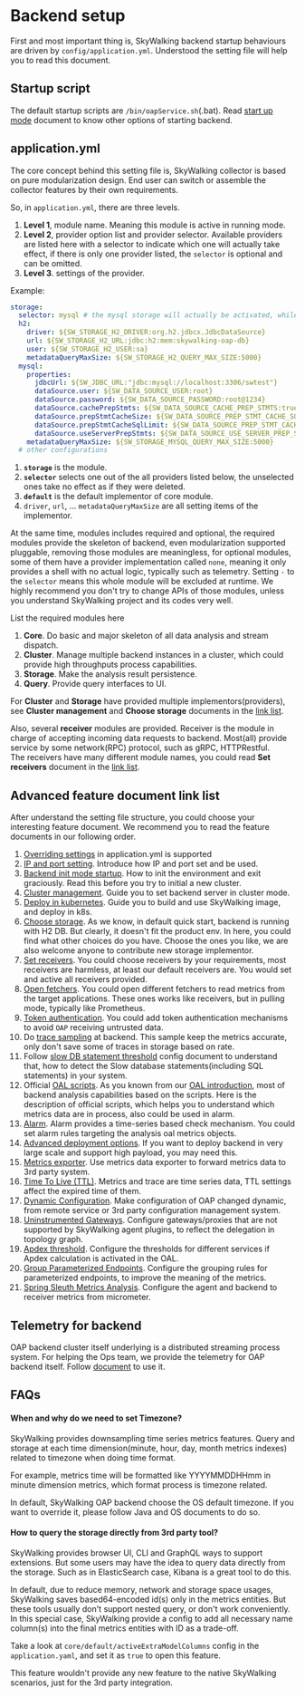 # Backend setup
First and most important thing is, SkyWalking backend startup behaviours are driven by `config/application.yml`.
Understood the setting file will help you to read this document.

## Startup script
The default startup scripts are `/bin/oapService.sh`(.bat). 
Read [start up mode](backend-start-up-mode.md) document to know other options
of starting backend.


## application.yml
The core concept behind this setting file is, SkyWalking collector is based on pure modularization design. 
End user can switch or assemble the collector features by their own requirements.

So, in `application.yml`, there are three levels.
1. **Level 1**, module name. Meaning this module is active in running mode.
1. **Level 2**, provider option list and provider selector. Available providers are listed here with a selector to indicate which one will actually take effect,
if there is only one provider listed, the `selector` is optional and can be omitted.
1. **Level 3**. settings of the provider.

Example:

```yaml
storage:
  selector: mysql # the mysql storage will actually be activated, while the h2 storage takes no effect
  h2:
    driver: ${SW_STORAGE_H2_DRIVER:org.h2.jdbcx.JdbcDataSource}
    url: ${SW_STORAGE_H2_URL:jdbc:h2:mem:skywalking-oap-db}
    user: ${SW_STORAGE_H2_USER:sa}
    metadataQueryMaxSize: ${SW_STORAGE_H2_QUERY_MAX_SIZE:5000}
  mysql:
    properties:
      jdbcUrl: ${SW_JDBC_URL:"jdbc:mysql://localhost:3306/swtest"}
      dataSource.user: ${SW_DATA_SOURCE_USER:root}
      dataSource.password: ${SW_DATA_SOURCE_PASSWORD:root@1234}
      dataSource.cachePrepStmts: ${SW_DATA_SOURCE_CACHE_PREP_STMTS:true}
      dataSource.prepStmtCacheSize: ${SW_DATA_SOURCE_PREP_STMT_CACHE_SQL_SIZE:250}
      dataSource.prepStmtCacheSqlLimit: ${SW_DATA_SOURCE_PREP_STMT_CACHE_SQL_LIMIT:2048}
      dataSource.useServerPrepStmts: ${SW_DATA_SOURCE_USE_SERVER_PREP_STMTS:true}
    metadataQueryMaxSize: ${SW_STORAGE_MYSQL_QUERY_MAX_SIZE:5000}
  # other configurations
```

1. **`storage`** is the module.
1. **`selector`** selects one out of the all providers listed below, the unselected ones take no effect as if they were deleted.
1. **`default`** is the default implementor of core module.
1. `driver`, `url`, ... `metadataQueryMaxSize` are all setting items of the implementor.

At the same time, modules includes required and optional, the required modules provide the skeleton of backend,
even modularization supported pluggable, removing those modules are meaningless, for optional modules, some of them have
a provider implementation called `none`, meaning it only provides a shell with no actual logic, typically such as telemetry.
Setting `-` to the `selector` means this whole module will be excluded at runtime.
We highly recommend you don't try to change APIs of those modules, unless you understand SkyWalking project and its codes very well.

List the required modules here
1. **Core**. Do basic and major skeleton of all data analysis and stream dispatch.
1. **Cluster**. Manage multiple backend instances in a cluster, which could provide high throughputs process
capabilities.
1. **Storage**. Make the analysis result persistence.
1. **Query**. Provide query interfaces to UI.

For **Cluster** and **Storage** have provided multiple implementors(providers), see **Cluster management**
and **Choose storage** documents in the [link list](#advanced-feature-document-link-list).

Also, several **receiver** modules are provided.
Receiver is the module in charge of accepting incoming data requests to backend. Most(all) provide 
service by some network(RPC) protocol, such as gRPC, HTTPRestful.  
The receivers have many different module names, you could
read **Set receivers** document in the [link list](#advanced-feature-document-link-list).

## Advanced feature document link list
After understand the setting file structure, you could choose your interesting feature document.
We recommend you to read the feature documents in our following order.

1. [Overriding settings](backend-setting-override.md) in application.yml is supported
1. [IP and port setting](backend-ip-port.md). Introduce how IP and port set and be used.
1. [Backend init mode startup](backend-init-mode.md). How to init the environment and exit graciously.
Read this before you try to initial a new cluster.
1. [Cluster management](backend-cluster.md). Guide you to set backend server in cluster mode.
1. [Deploy in kubernetes](backend-k8s.md). Guide you to build and use SkyWalking image, and deploy in k8s.
1. [Choose storage](backend-storage.md). As we know, in default quick start, backend is running with H2
DB. But clearly, it doesn't fit the product env. In here, you could find what other choices do you have.
Choose the ones you like, we are also welcome anyone to contribute new storage implementor.
1. [Set receivers](backend-receivers.md). You could choose receivers by your requirements, most receivers
are harmless, at least our default receivers are. You would set and active all receivers provided.
1. [Open fetchers](backend-fetcher.md). You could open different fetchers to read metrics from the target applications.
These ones works like receivers, but in pulling mode, typically like Prometheus.
1. [Token authentication](backend-token-auth.md). You could add token authentication mechanisms to avoid `OAP` receiving untrusted data.  
1. Do [trace sampling](trace-sampling.md) at backend. This sample keep the metrics accurate, only don't save some of traces
in storage based on rate.
1. Follow [slow DB statement threshold](slow-db-statement.md) config document to understand that, 
how to detect the Slow database statements(including SQL statements) in your system.
1. Official [OAL scripts](../../guides/backend-oal-scripts.md). As you known from our [OAL introduction](../../concepts-and-designs/oal.md),
most of backend analysis capabilities based on the scripts. Here is the description of official scripts,
which helps you to understand which metrics data are in process, also could be used in alarm.
1. [Alarm](backend-alarm.md). Alarm provides a time-series based check mechanism. You could set alarm 
rules targeting the analysis oal metrics objects.
1. [Advanced deployment options](advanced-deployment.md). If you want to deploy backend in very large
scale and support high payload, you may need this. 
1. [Metrics exporter](metrics-exporter.md). Use metrics data exporter to forward metrics data to 3rd party
system.
1. [Time To Live (TTL)](ttl.md). Metrics and trace are time series data, TTL settings affect the expired time of them.
1. [Dynamic Configuration](dynamic-config.md). Make configuration of OAP changed dynamic, from remote service
or 3rd party configuration management system.
1. [Uninstrumented Gateways](uninstrumented-gateways.md). Configure gateways/proxies that are not supported by SkyWalking agent plugins,
to reflect the delegation in topology graph.
1. [Apdex threshold](apdex-threshold.md). Configure the thresholds for different services if Apdex calculation is activated in the OAL.
1. [Group Parameterized Endpoints](endpoint-grouping-rules.md). Configure the grouping rules for parameterized endpoints,
to improve the meaning of the metrics.
1. [Spring Sleuth Metrics Analysis](spring-sleuth-setup.md). Configure the agent and backend to receiver metrics from micrometer. 

## Telemetry for backend
OAP backend cluster itself underlying is a distributed streaming process system. For helping the Ops team,
we provide the telemetry for OAP backend itself. Follow [document](backend-telemetry.md) to use it.

## FAQs
#### When and why do we need to set Timezone?
SkyWalking provides downsampling time series metrics features. 
Query and storage at each time dimension(minute, hour, day, month metrics indexes)
related to timezone when doing time format. 

For example, metrics time will be formatted like YYYYMMDDHHmm in minute dimension metrics,
which format process is timezone related.
  
In default, SkyWalking OAP backend choose the OS default timezone.
If you want to override it, please follow Java and OS documents to do so.

#### How to query the storage directly from 3rd party tool?
SkyWalking provides browser UI, CLI and GraphQL ways to support extensions. But some users may have the idea to query data 
directly from the storage. Such as in ElasticSearch case, Kibana is a great tool to do this.

In default, due to reduce memory, network and storage space usages, SkyWalking saves based64-encoded id(s) only in the metrics entities. 
But these tools usually don't support nested query, or don't work conveniently. In this special case,
SkyWalking provide a config to add all necessary name column(s) into the final metrics entities with ID as a trade-off.

Take a look at `core/default/activeExtraModelColumns` config in the `application.yaml`, and set it as `true` to open this feature.

This feature wouldn't provide any new feature to the native SkyWalking scenarios, just for the 3rd party integration.
